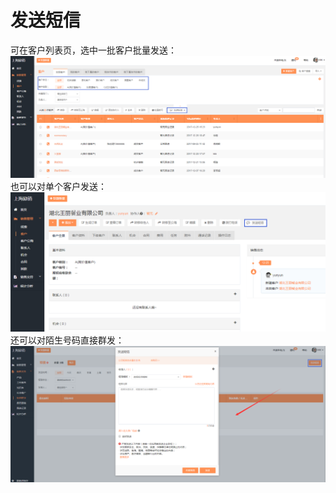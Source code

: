 # 发送短信

可在客户列表页，选中一批客户批量发送：![](/assets/lix发送短信.png)也可以对单个客户发送：![](/assets/lix发短信2.png)还可以对陌生号码直接群发：![](/assets/lix发短信4.png)

